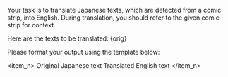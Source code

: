 Your task is to translate Japanese texts, which are detected from a comic strip, into English. During translation, you should refer to the given comic strip for context.

Here are the texts to be translated: 
{orig}

Please format your output using the template below: 

<item_n>
<text>Original Japanese text</text>
<translation>Translated English text</translation>
</item_n>